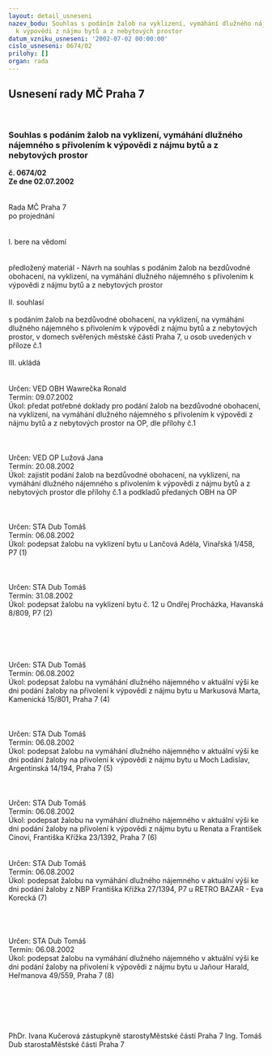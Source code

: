 ```yaml
---
layout: detail_usneseni
nazev_bodu: Souhlas s podáním žalob na vyklizení, vymáhání dlužného nájemného s přivolením
  k výpovědi z nájmu bytů a z nebytových prostor
datum_vzniku_usneseni: '2002-07-02 00:00:00'
cislo_usneseni: 0674/02
prilohy: []
organ: rada
---
```

<div id="ucUsn_pList" class="usn">
	<span><h2>Usnesení rady MČ Praha 7 </h2>
<br></span><div class="standBody">
<span><h3>Souhlas s podáním žalob na vyklizení, vymáhání dlužného nájemného s přivolením k výpovědi z nájmu bytů a z nebytových prostor</h3></span><div class="center">
		<strong>č. 0674/02</strong><br>
	</div>
<div class="center">
		<strong>Ze dne 02.07.2002</strong><br><br>
	</div>
<br>Rada MČ Praha 7<br>po projednání<br><br><br>I.	bere na vědomí<br><br> <br>předložený materiál - Návrh na souhlas s podáním žalob na bezdůvodné obohacení, na vyklizení, na vymáhání dlužného nájemného s přivolením k výpovědi z nájmu  bytů a z nebytových prostor<br><br>II.	souhlasí <br><br>s podáním žalob na bezdůvodné obohacení, na vyklizení, na vymáhání dlužného nájemného s přivolením k výpovědi z nájmu  bytů a z nebytových prostor, v domech svěřených městské části Praha 7, u osob uvedených v příloze č.1<br><br>III.	ukládá <br><br> <br>Určen:	VED OBH Wawrečka Ronald<br>Termín: 09.07.2002<br>Úkol:	předat potřebné doklady pro podání žalob na bezdůvodné obohacení, na vyklizení, na vymáhání dlužného nájemného s přivolením k výpovědi z nájmu  bytů a z nebytových prostor na OP, dle přílohy č.1<br> <br><br> <br>Určen:	VED OP Lužová Jana<br>Termín: 20.08.2002<br>Úkol:	zajistit podání žalob na bezdůvodné obohacení, na vyklizení, na vymáhání dlužného nájemného s přivolením k výpovědi z nájmu bytů a z nebytových prostor dle přílohy  č.1 a podkladů předaných OBH na OP<br> <br><br> <br>Určen:	STA Dub Tomáš<br>Termín: 06.08.2002<br>Úkol:	podepsat žalobu na vyklizení bytu u Lančová  Adéla,  Vinařská 1/458, P7 (1)<br> <br><br> <br>Určen:	STA Dub Tomáš<br>Termín: 31.08.2002<br>Úkol:	podepsat žalobu na vyklizení bytu č. 12 u Ondřej Procházka, Havanská 8/809, P7 (2)<br> <br><br><br><br>  <br>Určen:	STA Dub Tomáš<br>Termín: 06.08.2002<br>Úkol:	podepsat žalobu na vymáhání dlužného nájemného v aktuální výši ke dni podání žaloby na přivolení k výpovědi z nájmu bytu u Markusová Marta, Kamenická 15/801, Praha 7 (4) <br> <br> <br> <br>Určen:	STA Dub Tomáš<br>Termín: 06.08.2002<br>Úkol:	podepsat žalobu na vymáhání dlužného nájemného v aktuální výši ke dni podání žaloby na přivolení k výpovědi z nájmu bytu u Moch Ladislav, Argentinská 14/194, Praha 7 (5) <br> <br><br> <br>Určen:	STA Dub Tomáš<br>Termín: 06.08.2002<br>Úkol:	podepsat žalobu na vymáhání dlužného nájemného v aktuální výši ke dni podání žaloby na přivolení k výpovědi z nájmu bytu u Renata a František Cínovi, Františka Křížka 23/1392, Praha 7 (6) <br> <br> <br>Určen:	STA Dub Tomáš<br>Termín: 06.08.2002<br>Úkol:	podepsat žalobu na vymáhání dlužného nájemného v aktuální výši ke dni podání žaloby z NBP Františka Křížka 27/1394, P7 u RETRO BAZAR - Eva Korecká (7) <br> <br><br> <br> <br>Určen:	STA Dub Tomáš<br>Termín: 06.08.2002<br>Úkol:	podepsat žalobu na vymáhání dlužného nájemného v aktuální výši ke dni podání žaloby na přivolení k výpovědi z nájmu bytu u Jaňour Harald, Heřmanova 49/559, Praha 7 (8) <br> <br> <br><br> <br> <br>	<br>PhDr. Ivana Kučerová zástupkyně starostyMěstské části Praha 7	Ing. Tomáš Dub starostaMěstské části Praha 7<br>	<br><br>
</div>
</div>